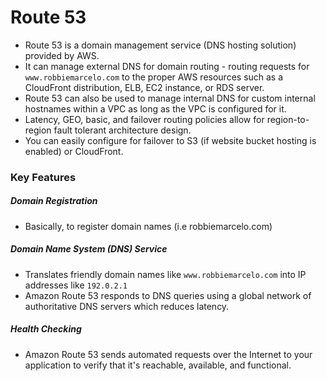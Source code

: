 # Route 53

- Route 53 is a domain management service (DNS hosting solution) provided by AWS.
- It can manage external DNS for domain routing - routing requests for `www.robbiemarcelo.com`
  to the proper AWS resources such as a CloudFront distribution, ELB, EC2
  instance, or RDS server.
- Route 53 can also be used to manage internal DNS for custom internal hostnames
  within a VPC as long as the VPC is configured for it.
- Latency, GEO, basic, and failover routing policies allow for region-to-region
  fault tolerant architecture design.
- You can easily configure for failover to S3 (if website bucket hosting is
  enabled) or CloudFront.

### Key Features

##### Domain Registration

- Basically, to register domain names (i.e robbiemarcelo.com)

##### Domain Name System (DNS) Service

- Translates friendly domain names like `www.robbiemarcelo.com` into IP addresses like `192.0.2.1`
- Amazon Route 53 responds to DNS queries using a global network of
  authoritative DNS servers which reduces latency.

##### Health Checking

- Amazon Route 53 sends automated requests over the Internet to your application
  to verify that it's reachable, available, and functional.
